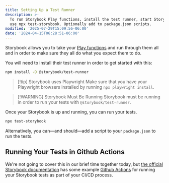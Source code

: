 ```yaml
---
title: Setting Up a Test Runner
description: >-
  To run Storybook Play functions, install the test runner, start Storybook, and
  use npx test-storybook. Optionally add to package.json scripts.
modified: '2025-07-29T15:09:56-06:00'
date: '2024-04-15T06:28:51-06:00'
---
```


Storybook allows you to take your [Play functions](play-functions.md) and run through them all and in order to make sure they all do what you expect them to do.

You will need to install their test runner in order to get started with this:

```sh
npm install -D @storybook/test-runner
```

> [!tip] Storybook uses Playwright
> Make sure that you have your Playwright browsers installed by running `npx playwright install`.

> [!WARNING] Storybook Must Be Running
> Storybook must be running in order to run your tests with `@storybook/test-runner`.

Once your Storybook is up and running, you can run your tests.

```sh
npx test-storybook
```

Alternatively, you can—and should—add a script to your `package.json` to run the tests.

## Running Your Tests in Github Actions

We're not going to cover this in our brief time together today, but [the official Storybook documentation](https://storybook.js.org/docs/writing-tests/test-runner#set-up-ci-to-run-tests) has some example [Github Actions](https://github.com/features/actions) for running your Storybook tests as part of your CI/CD process.
